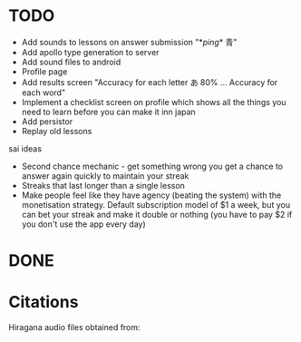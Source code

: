# TODO

- Add sounds to lessons on answer submission "\*_ping_\* 青"
- Add apollo type generation to server
- Add sound files to android
- Profile page
- Add results screen "Accuracy for each letter あ 80% ... Accuracy for each word"
- Implement a checklist screen on profile which shows all the things you need to learn before you can make it inn japan
- Add persistor
- Replay old lessons

sai ideas

- Second chance mechanic - get something wrong you get a chance to answer again quickly to maintain your streak
- Streaks that last longer than a single lesson
- Make people feel like they have agency (beating the system) with the monetisation strategy.
  Default subscription model of $1 a week, but you can bet your streak and make it double or nothing
  (you have to pay $2 if you don't use the app every day)

# DONE

# Citations

Hiragana audio files obtained from:
